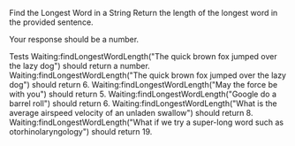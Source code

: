 Find the Longest Word in a String
Return the length of the longest word in the provided sentence.

Your response should be a number.

Tests
Waiting:findLongestWordLength("The quick brown fox jumped over the lazy dog") should return a number.
Waiting:findLongestWordLength("The quick brown fox jumped over the lazy dog") should return 6.
Waiting:findLongestWordLength("May the force be with you") should return 5.
Waiting:findLongestWordLength("Google do a barrel roll") should return 6.
Waiting:findLongestWordLength("What is the average airspeed velocity of an unladen swallow") should return 8.
Waiting:findLongestWordLength("What if we try a super-long word such as otorhinolaryngology") should return 19.